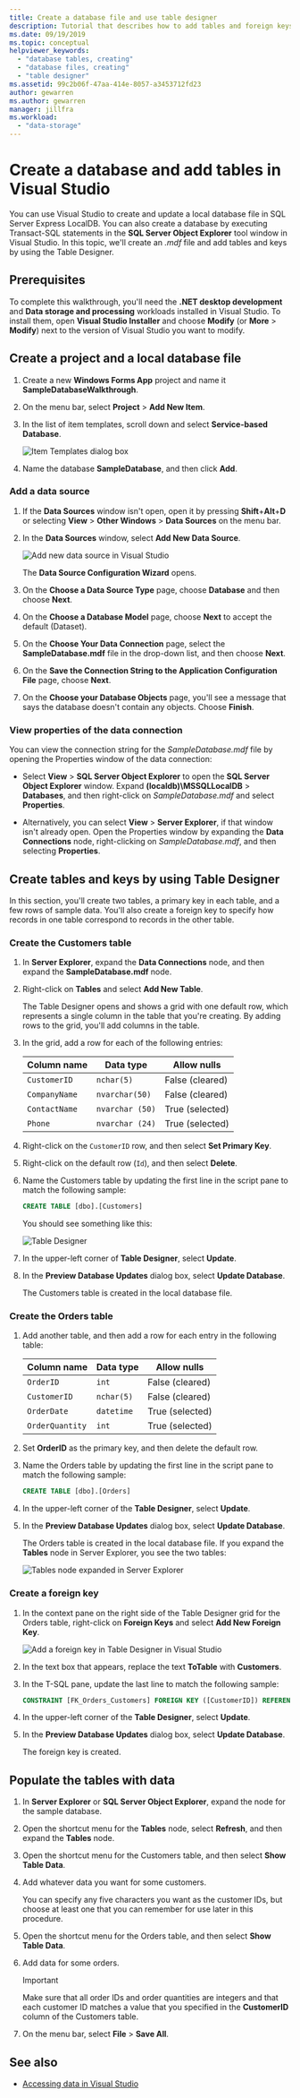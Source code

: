 ```yaml
---
title: Create a database file and use table designer
description: Tutorial that describes how to add tables and foreign keys to a database by using Table Designer in Visual Studio. It also shows how to add data through the graphical interface.
ms.date: 09/19/2019
ms.topic: conceptual
helpviewer_keywords:
  - "database tables, creating"
  - "database files, creating"
  - "table designer"
ms.assetid: 99c2b06f-47aa-414e-8057-a3453712fd23
author: gewarren
ms.author: gewarren
manager: jillfra
ms.workload:
  - "data-storage"
---
```

# Create a database and add tables in Visual Studio

You can use Visual Studio to create and update a local database file in SQL Server Express LocalDB. You can also create a database by executing Transact-SQL statements in the **SQL Server Object Explorer** tool window in Visual Studio. In this topic, we'll create an *.mdf* file and add tables and keys by using the Table Designer.

## Prerequisites

To complete this walkthrough, you'll need the **.NET desktop development** and **Data storage and processing** workloads installed in Visual Studio. To install them, open **Visual Studio Installer** and choose **Modify** (or **More** > **Modify**) next to the version of Visual Studio you want to modify.

## Create a project and a local database file

1. Create a new **Windows Forms App** project and name it **SampleDatabaseWalkthrough**.

2. On the menu bar, select **Project** > **Add New Item**.

3. In the list of item templates, scroll down and select **Service-based Database**.

   ![Item Templates dialog box](../data-tools/media/raddata-vsitemtemplates.png)

4. Name the database **SampleDatabase**, and then click **Add**.

### Add a data source

1. If the **Data Sources** window isn't open, open it by pressing **Shift**+**Alt**+**D** or selecting **View** > **Other Windows** > **Data Sources** on the menu bar.

1. In the **Data Sources** window, select **Add New Data Source**.

   ![Add new data source in Visual Studio](media/add-new-data-source.png)

   The **Data Source Configuration Wizard** opens.

1. On the **Choose a Data Source Type** page, choose **Database** and then choose **Next**.

1. On the **Choose a Database Model** page, choose **Next** to accept the default (Dataset).

1. On the **Choose Your Data Connection** page, select the **SampleDatabase.mdf** file in the drop-down list, and then choose **Next**.

1. On the **Save the Connection String to the Application Configuration File** page, choose **Next**.

1. On the **Choose your Database Objects** page, you'll see a message that says the database doesn't contain any objects. Choose **Finish**.

### View properties of the data connection

You can view the connection string for the *SampleDatabase.mdf* file by opening the Properties window of the data connection:

- Select **View** > **SQL Server Object Explorer** to open the **SQL Server Object Explorer** window. Expand **(localdb)\MSSQLLocalDB** > **Databases**, and then right-click on *SampleDatabase.mdf* and select **Properties**.

- Alternatively, you can select **View** > **Server Explorer**, if that window isn't already open. Open the Properties window by expanding the **Data Connections** node, right-clicking on *SampleDatabase.mdf*, and then selecting **Properties**.

## Create tables and keys by using Table Designer

In this section, you'll create two tables, a primary key in each table, and a few rows of sample data. You'll also create a foreign key to specify how records in one table correspond to records in the other table.

### Create the Customers table

1. In **Server Explorer**, expand the **Data Connections** node, and then expand the **SampleDatabase.mdf** node.

2. Right-click on **Tables** and select **Add New Table**.

   The Table Designer opens and shows a grid with one default row, which represents a single column in the table that you're creating. By adding rows to the grid, you'll add columns in the table.

3. In the grid, add a row for each of the following entries:

   |Column name|Data type|Allow nulls|
   |-----------------|---------------|-----------------|
   |`CustomerID`|`nchar(5)`|False (cleared)|
   |`CompanyName`|`nvarchar(50)`|False (cleared)|
   |`ContactName`|`nvarchar (50)`|True (selected)|
   |`Phone`|`nvarchar (24)`|True (selected)|

4. Right-click on the `CustomerID` row, and then select **Set Primary Key**.

5. Right-click on the default row (`Id`), and then select **Delete**.

6. Name the Customers table by updating the first line in the script pane to match the following sample:

   ```sql
   CREATE TABLE [dbo].[Customers]
   ```

   You should see something like this:

   ![Table Designer](../data-tools/media/table-designer.png)

7. In the upper-left corner of **Table Designer**, select **Update**.

8. In the **Preview Database Updates** dialog box, select **Update Database**.

   The Customers table is created in the local database file.

### Create the Orders table

1. Add another table, and then add a row for each entry in the following table:

   |Column name|Data type|Allow nulls|
   |-----------------|---------------|-----------------|
   |`OrderID`|`int`|False (cleared)|
   |`CustomerID`|`nchar(5)`|False (cleared)|
   |`OrderDate`|`datetime`|True (selected)|
   |`OrderQuantity`|`int`|True (selected)|

2. Set **OrderID** as the primary key, and then delete the default row.

3. Name the Orders table by updating the first line in the script pane to match the following sample:

   ```sql
   CREATE TABLE [dbo].[Orders]
   ```

4. In the upper-left corner of the **Table Designer**, select **Update**.

5. In the **Preview Database Updates** dialog box, select **Update Database**.

   The Orders table is created in the local database file. If you expand the **Tables** node in Server Explorer, you see the two tables:

   ![Tables node expanded in Server Explorer](media/server-explorer-tables-node.png)

### Create a foreign key

1. In the context pane on the right side of the Table Designer grid for the Orders table, right-click on **Foreign Keys** and select **Add New Foreign Key**.

   ![Add a foreign key in Table Designer in Visual Studio](../data-tools/media/add-foreign-key.png)

2. In the text box that appears, replace the text **ToTable** with **Customers**.

3. In the T-SQL pane, update the last line to match the following sample:

   ```sql
   CONSTRAINT [FK_Orders_Customers] FOREIGN KEY ([CustomerID]) REFERENCES [Customers]([CustomerID])
   ```

4. In the upper-left corner of the **Table Designer**, select **Update**.

5. In the **Preview Database Updates** dialog box, select **Update Database**.

   The foreign key is created.

## Populate the tables with data

1. In **Server Explorer** or **SQL Server Object Explorer**, expand the node for the sample database.

2. Open the shortcut menu for the **Tables** node, select **Refresh**, and then expand the **Tables** node.

3. Open the shortcut menu for the Customers table, and then select **Show Table Data**.

4. Add whatever data you want for some customers.

    You can specify any five characters you want as the customer IDs, but choose at least one that you can remember for use later in this procedure.

5. Open the shortcut menu for the Orders table, and then select **Show Table Data**.

6. Add data for some orders.

    > [!IMPORTANT]
    > Make sure that all order IDs and order quantities are integers and that each customer ID matches a value that you specified in the **CustomerID** column of the Customers table.

7. On the menu bar, select **File** > **Save All**.

## See also

- [Accessing data in Visual Studio](accessing-data-in-visual-studio.md)
